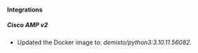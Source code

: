 #### Integrations
##### Cisco AMP v2
- Updated the Docker image to: *demisto/python3:3.10.11.56082*.
